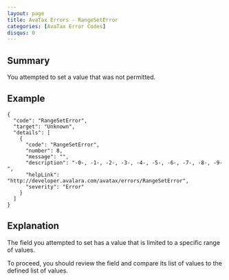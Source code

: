 ```yaml
---
layout: page
title: AvaTax Errors - RangeSetError
categories: [AvaTax Error Codes]
disqus: 0
---
```


## Summary

You attempted to set a value that was not permitted.

## Example

    {
      "code": "RangeSetError",
      "target": "Unknown",
      "details": [
        {
          "code": "RangeSetError",
          "number": 8,
          "message": "",
          "description": "-0-, -1-, -2-, -3-, -4-, -5-, -6-, -7-, -8-, -9-",
          "helpLink": "http://developer.avalara.com/avatax/errors/RangeSetError",
          "severity": "Error"
        }
      ]
    }

## Explanation

The field you attempted to set has a value that is limited to a specific range of values.

To proceed, you should review the field and compare its list of values to the defined list of values.

